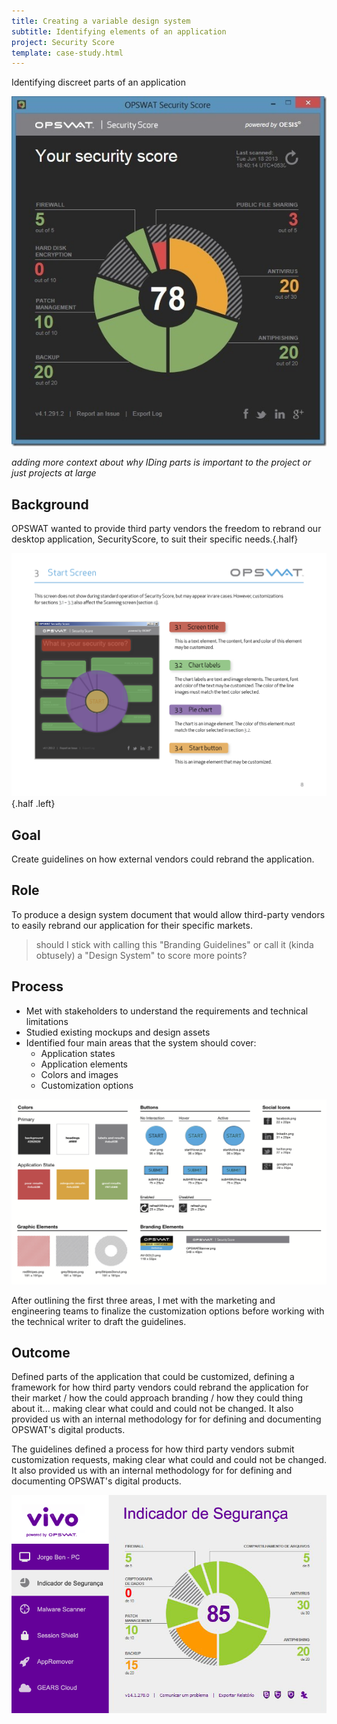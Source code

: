 ```yaml
---
title: Creating a variable design system
subtitle: Identifying elements of an application
project: Security Score
template: case-study.html
---
```

Identifying discreet parts of an application

![Security Score Application](../img/security-score-security-check.jpg)

*adding more context about why IDing parts is important to the project or just projects at large*


<section>

## Background
OPSWAT wanted to provide third party vendors the freedom to rebrand our desktop application, SecurityScore, to suit their specific needs.{.half}

![Outlining the user interface elements in the branding document](../img/security-score-start-screen-components.png){.half .left}

</section>

## Goal
Create guidelines on how external vendors could rebrand the application.

## Role
To produce a design system document that would allow third-party vendors to easily rebrand our application for their specific markets.

> should I stick with calling this "Branding Guidelines" or call it (kinda obtusely) a "Design System" to score more points?

## Process
- Met with stakeholders to understand the requirements and technical limitations
- Studied existing mockups and design assets
- Identified four main areas that the system should cover:
  - Application states
  - Application elements
  - Colors and images
  - Customization options

![Documenting colors and assets used in the application](../img/security-score-UI-elements.png)

After outlining the first three areas, I met with the marketing and engineering teams to finalize the customization options before working with the  technical writer to draft the guidelines.

## Outcome
Defined parts of the application that could be customized, defining a framework for how third party vendors could rebrand the application for their market / how the could approach branding / how they could thing about it... making clear what could and could not be changed.  It also provided us with an internal methodology for for defining and documenting OPSWAT's digital products.

The guidelines defined a process for how third party vendors submit customization requests, making clear what could and could not be changed.  It also provided us with an internal methodology for for defining and documenting OPSWAT's digital products.

![A later version of the application, rebranded for Vivo Telefonica in Brazil.](../img/security-score-rebranded-telefonica.png)

